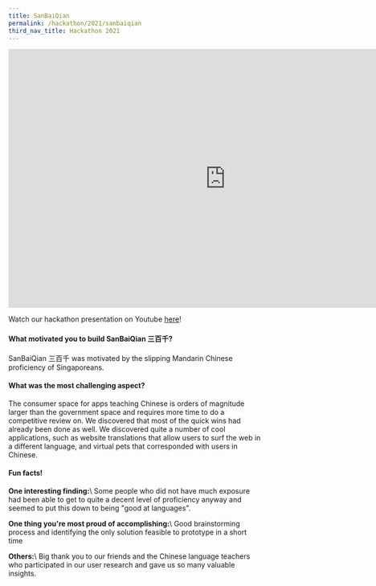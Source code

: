 ```yaml
---
title: SanBaiQian
permalink: /hackathon/2021/sanbaiqian
third_nav_title: Hackathon 2021
---
```


<iframe src="https://docs.google.com/presentation/d/e/2PACX-1vQubM0G7uI9vNgIuiv8V4Mbu-KbczqGuMynAYjVDoy8l640BROjKOFF6UIp7MkktGRZunz3Iqz0-X7S/embed?start=false&loop=false&delayms=3000" frameborder="0" width="864" height="515" allowfullscreen="true" mozallowfullscreen="true" webkitallowfullscreen="true"></iframe>

Watch our hackathon presentation on Youtube [here](https://www.youtube.com/embed/w0Squrh69ig)!

#### What motivated you to build SanBaiQian 三百千?
SanBaiQian 三百千 was motivated by the slipping Mandarin Chinese proficiency of Singaporeans. 

#### What was the most challenging aspect?
The consumer space for apps teaching Chinese is orders of magnitude larger than the government space and requires more time to do a competitive review on. We discovered that most of the quick wins had already been done as well. We discovered quite a number of cool applications, such as website translations that allow users to surf the web in a different language, and virtual pets that corresponded with users in Chinese.

#### Fun facts!
**One interesting finding:**\\
Some people who did not have much exposure had been able to get to quite a decent level of proficiency anyway and seemed to put this down to being "good at languages".

**One thing you're most proud of accomplishing:**\\
Good brainstorming process and identifying the only solution feasible to prototype in a short time

**Others:**\\
Big thank you to our friends and the Chinese language teachers who participated in our user research and gave us so many valuable insights.
